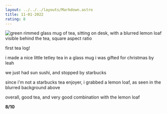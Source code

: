 ```yaml
---
layout: ../../../layouts/Markdown.astro
title: 11-01-2022
rating: 8
---
```


![green rimmed glass mug of tea, sitting on desk, with a blurred lemon loaf visible behind the tea, square aspect ratio](/assets/tea-log/11-01-2022/tea.jpg)

first tea log!

i made a nice little tetley tea in a glass mug i was gifted for christmas by leah

we just had sun sushi, and stopped by starbucks

since i'm not a starbucks tea enjoyer, i grabbed a lemon loaf, as seen in the blurred background above

overall, good tea, and very good combination with the lemon loaf

**8/10**
